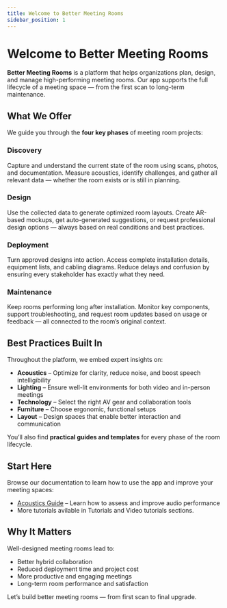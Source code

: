 ```yaml
---
title: Welcome to Better Meeting Rooms
sidebar_position: 1
---
```


# Welcome to Better Meeting Rooms

**Better Meeting Rooms** is a platform that helps organizations plan, design, and manage high-performing meeting rooms. Our app supports the full lifecycle of a meeting space — from the first scan to long-term maintenance.

## What We Offer

We guide you through the **four key phases** of meeting room projects:

### Discovery  
Capture and understand the current state of the room using scans, photos, and documentation. Measure acoustics, identify challenges, and gather all relevant data — whether the room exists or is still in planning.

### Design  
Use the collected data to generate optimized room layouts. Create AR-based mockups, get auto-generated suggestions, or request professional design options — always based on real conditions and best practices.

### Deployment  
Turn approved designs into action. Access complete installation details, equipment lists, and cabling diagrams. Reduce delays and confusion by ensuring every stakeholder has exactly what they need.

### Maintenance  
Keep rooms performing long after installation. Monitor key components, support troubleshooting, and request room updates based on usage or feedback — all connected to the room’s original context.

## Best Practices Built In

Throughout the platform, we embed expert insights on:

- **Acoustics** – Optimize for clarity, reduce noise, and boost speech intelligibility  
- **Lighting** – Ensure well-lit environments for both video and in-person meetings  
- **Technology** – Select the right AV gear and collaboration tools  
- **Furniture** – Choose ergonomic, functional setups  
- **Layout** – Design spaces that enable better interaction and communication  

You’ll also find **practical guides and templates** for every phase of the room lifecycle.

## Start Here

Browse our documentation to learn how to use the app and improve your meeting spaces:

- [Acoustics Guide](tutorials/acoustics-guide) – Learn how to assess and improve audio performance  
- More tutorials avilable in Tutorials and Video tutorials sections.

## Why It Matters

Well-designed meeting rooms lead to:

- Better hybrid collaboration  
- Reduced deployment time and project cost  
- More productive and engaging meetings  
- Long-term room performance and satisfaction  

Let’s build better meeting rooms — from first scan to final upgrade.
